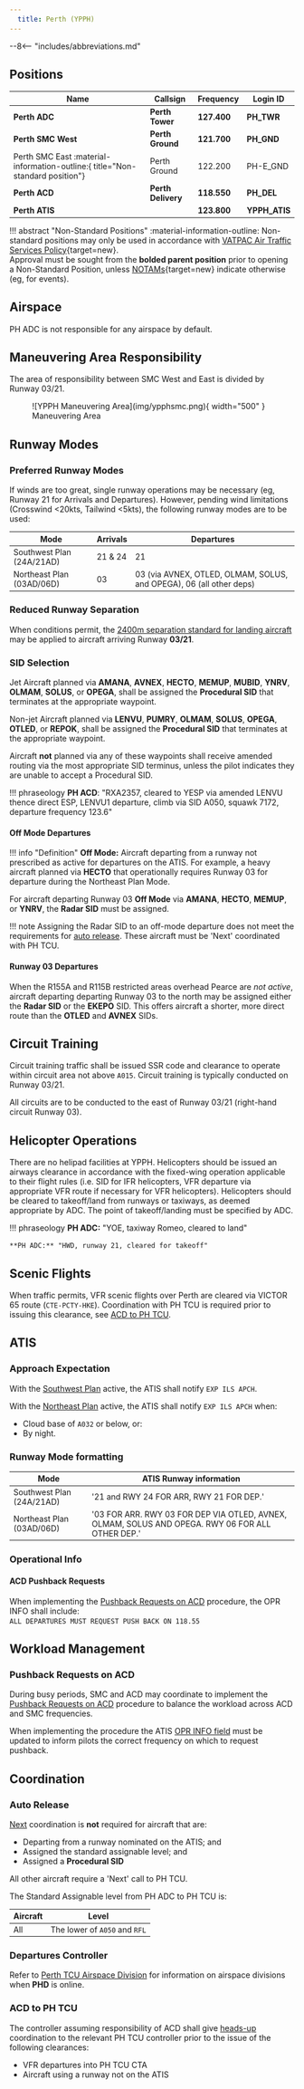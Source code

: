 ```yaml
---
  title: Perth (YPPH)
---
```


--8<-- "includes/abbreviations.md"

## Positions
| Name | Callsign | Frequency | Login ID |
| ---- | -------- | --------- | -------- |
| **Perth ADC** | **Perth Tower** | **127.400** | **PH_TWR** |
| **Perth SMC West** | **Perth Ground** | **121.700** | **PH_GND** |
| <span class="indented">Perth SMC East :material-information-outline:{ title="Non-standard position"} | Perth Ground | 122.200 | PH-E_GND |
| **Perth ACD** | **Perth Delivery** | **118.550** | **PH_DEL** |
| **Perth ATIS** |  | **123.800** | **YPPH_ATIS** |

!!! abstract "Non-Standard Positions"
    :material-information-outline: Non-standard positions may only be used in accordance with [VATPAC Air Traffic Services Policy](https://vatpac.org/publications/policies){target=new}.  
    Approval must be sought from the **bolded parent position** prior to opening a Non-Standard Position, unless [NOTAMs](https://vatpac.org/publications/notam){target=new} indicate otherwise (eg, for events).

## Airspace
PH ADC is not responsible for any airspace by default.

## Maneuvering Area Responsibility
The area of responsibility between SMC West and East is divided by Runway 03/21.  

<figure markdown>
![YPPH Maneuvering Area](img/ypphsmc.png){ width="500" }
  <figcaption>Maneuvering Area</figcaption>
</figure>

## Runway Modes
### Preferred Runway Modes
If winds are too great, single runway operations may be necessary (eg, Runway 21 for Arrivals and Departures). However, pending wind limitations (Crosswind <20kts, Tailwind <5kts), the following runway modes are to be used:

| Mode | Arrivals  | Departures |
| ---------------- | --------- | ---------- |
| Southwest Plan (24A/21AD) | 21 & 24 | 21 |
| Northeast Plan (03AD/06D) | 03 | 03 (via AVNEX, OTLED, OLMAM, SOLUS, and OPEGA), 06 (all other deps)  |

### Reduced Runway Separation
When conditions permit, the [2400m separation standard for landing aircraft](../../separation-standards/runway.md#2400m-standard) may be applied to aircraft arriving Runway **03/21**.

### SID Selection
Jet Aircraft planned via **AMANA**, **AVNEX**, **HECTO**, **MEMUP**, **MUBID**, **YNRV**, **OLMAM**, **SOLUS**, or **OPEGA**, shall be assigned the **Procedural SID** that terminates at the appropriate waypoint.

Non-jet Aircraft planned via **LENVU**, **PUMRY**, **OLMAM**, **SOLUS**, **OPEGA**, **OTLED**, or **REPOK**, shall be assigned the **Procedural SID** that terminates at the appropriate waypoint.

Aircraft **not** planned via any of these waypoints shall receive amended routing via the most appropriate SID terminus, unless the pilot indicates they are unable to accept a Procedural SID.

!!! phraseology
    **PH ACD**: "RXA2357, cleared to YESP via amended LENVU thence direct ESP, LENVU1 departure, climb via SID A050, squawk 7172, departure frequency 123.6"

#### Off Mode Departures
!!! info "Definition"
    **Off Mode:** Aircraft departing from a runway not prescribed as active for departures on the ATIS. For example, a heavy aircraft planned via **HECTO** that operationally requires Runway 03 for departure during the Northeast Plan Mode.

For aircraft departing Runway 03 **Off Mode** via **AMANA**, **HECTO**, **MEMUP**, or **YNRV**, the **Radar SID** must be assigned.

!!! note
    Assigning the Radar SID to an off-mode departure does not meet the requirements for [auto release](#auto-release). These aircraft must be 'Next' coordinated with PH TCU.

#### Runway 03 Departures
When the R155A and R115B restricted areas overhead Pearce are *not active*, aircraft departing departing Runway 03 to the north may be assigned either the **Radar SID** or the **EKEPO** SID. This offers aircraft a shorter, more direct route than the **OTLED** and **AVNEX** SIDs.

## Circuit Training
Circuit training traffic shall be issued SSR code and clearance to operate within circuit area not above `A015`. Circuit training is typically conducted on Runway 03/21.

All circuits are to be conducted to the east of Runway 03/21 (right-hand circuit Runway 03).

## Helicopter Operations
There are no helipad facilities at YPPH. Helicopters should be issued an airways clearance in accordance with the fixed-wing operation applicable to their flight rules (i.e. SID for IFR helicopters, VFR departure via appropriate VFR route if necessary for VFR helicopters). Helicopters should be cleared to takeoff/land from runways or taxiways, as deemed appropriate by ADC. The point of takeoff/landing must be specified by ADC.

!!! phraseology
    **PH ADC:** "YOE, taxiway Romeo, cleared to land"  

    **PH ADC:** "HWD, runway 21, cleared for takeoff"

## Scenic Flights
When traffic permits, VFR scenic flights over Perth are cleared via VICTOR 65 route (`CTE-PCTY-HKE`). Coordination with PH TCU is required prior to issuing this clearance, see [ACD to PH TCU](#acd-to-ph-tcu).

## ATIS
### Approach Expectation
With the [Southwest Plan](#runway-modes) active, the ATIS shall notify `EXP ILS APCH`.

With the [Northeast Plan](#runway-modes) active, the ATIS shall notify `EXP ILS APCH` when:

- Cloud base of `A032` or below, or:
- By night.

### Runway Mode formatting
| Mode | ATIS Runway information |
| ----------------| --------- |
| Southwest Plan (24A/21AD) | '21 and RWY 24 FOR ARR, RWY 21 FOR DEP.' |
| Northeast Plan (03AD/06D) | '03 FOR ARR. RWY 03 FOR DEP VIA OTLED, AVNEX, OLMAM, SOLUS AND OPEGA. RWY 06 FOR ALL OTHER DEP.' |

### Operational Info
#### ACD Pushback Requests
When implementing the [Pushback Requests on ACD](#pushback-requests-on-acd) procedure, the OPR INFO shall include:  
`ALL DEPARTURES MUST REQUEST PUSH BACK ON 118.55`  

## Workload Management
### Pushback Requests on ACD
During busy periods, SMC and ACD may coordinate to implement the [Pushback Requests on ACD](../../controller-skills/grounddelaymanagement#pushback-requests-on-acd) procedure to balance the workload across ACD and SMC frequencies.

When implementing the procedure the ATIS [OPR INFO field](#acd-pushback-requests) must be updated to inform pilots the correct frequency on which to request pushback.

## Coordination
### Auto Release
[Next](../../controller-skills/coordination.md#next) coordination is **not** required for aircraft that are:   

- Departing from a runway nominated on the ATIS; and  
- Assigned the standard assignable level; and  
- Assigned a **Procedural SID**

All other aircraft require a 'Next' call to PH TCU.

The Standard Assignable level from PH ADC to PH TCU is:

| Aircraft | Level |
| -------- | ----- |
| All | The lower of `A050` and `RFL` |

### Departures Controller
Refer to [Perth TCU Airspace Division](../../../terminal/perth/#airspace-division) for information on airspace divisions when **PHD** is online.

### ACD to PH TCU
The controller assuming responsibility of ACD shall give [heads-up](../../controller-skills/coordination.md#airways-clearance) coordination to the relevant PH TCU controller prior to the issue of the following clearances:  

- VFR departures into PH TCU CTA
- Aircraft using a runway not on the ATIS 